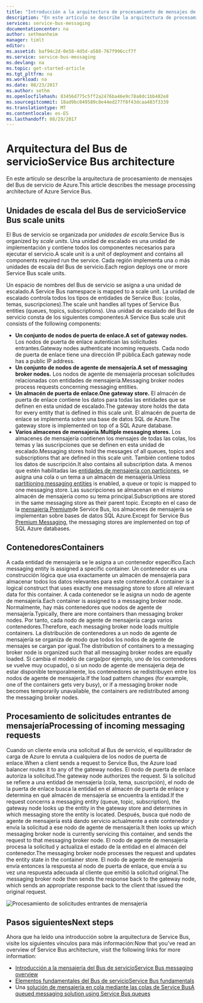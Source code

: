 ```yaml
---
title: "Introducción a la arquitectura de procesamiento de mensajes de Azure Service Bus | Microsoft Docs"
description: "En este artículo se describe la arquitectura de procesamiento de mensajes de Azure Service Bus."
services: service-bus-messaging
documentationcenter: na
author: sethmanheim
manager: timlt
editor: 
ms.assetid: baf94c2d-0e58-4d5d-a588-767f996ccf7f
ms.service: service-bus-messaging
ms.devlang: na
ms.topic: get-started-article
ms.tgt_pltfrm: na
ms.workload: na
ms.date: 08/23/2017
ms.author: sethm
ms.openlocfilehash: 83456d775c5ff2a2476ba46e9c78a8dc1bb482e8
ms.sourcegitcommit: 18ad9bc049589c8e44ed277f8f43dcaa483f3339
ms.translationtype: MT
ms.contentlocale: es-ES
ms.lasthandoff: 08/29/2017
---
```

# <a name="service-bus-architecture"></a><span data-ttu-id="87aa1-103">Arquitectura del Bus de servicio</span><span class="sxs-lookup"><span data-stu-id="87aa1-103">Service Bus architecture</span></span>
<span data-ttu-id="87aa1-104">En este artículo se describe la arquitectura de procesamiento de mensajes del Bus de servicio de Azure.</span><span class="sxs-lookup"><span data-stu-id="87aa1-104">This article describes the message processing architecture of Azure Service Bus.</span></span>

## <a name="service-bus-scale-units"></a><span data-ttu-id="87aa1-105">Unidades de escala del Bus de servicio</span><span class="sxs-lookup"><span data-stu-id="87aa1-105">Service Bus scale units</span></span>
<span data-ttu-id="87aa1-106">El Bus de servicio se organizada por *unidades de escala*.</span><span class="sxs-lookup"><span data-stu-id="87aa1-106">Service Bus is organized by *scale units*.</span></span> <span data-ttu-id="87aa1-107">Una unidad de escalado es una unidad de implementación y contiene todos los componentes necesarios para ejecutar el servicio.</span><span class="sxs-lookup"><span data-stu-id="87aa1-107">A scale unit is a unit of deployment and contains all components required run the service.</span></span> <span data-ttu-id="87aa1-108">Cada región implementa una o más unidades de escala del Bus de servicio.</span><span class="sxs-lookup"><span data-stu-id="87aa1-108">Each region deploys one or more Service Bus scale units.</span></span>

<span data-ttu-id="87aa1-109">Un espacio de nombres del Bus de servicio se asigna a una unidad de escalado.</span><span class="sxs-lookup"><span data-stu-id="87aa1-109">A Service Bus namespace is mapped to a scale unit.</span></span> <span data-ttu-id="87aa1-110">La unidad de escalado controla todos los tipos de entidades de Service Bus: (colas, temas, suscripciones).</span><span class="sxs-lookup"><span data-stu-id="87aa1-110">The scale unit handles all types of Service Bus entities (queues, topics, subscriptions).</span></span> <span data-ttu-id="87aa1-111">Una unidad de escalado del Bus de servicio consta de los siguientes componentes:</span><span class="sxs-lookup"><span data-stu-id="87aa1-111">A Service Bus scale unit consists of the following components:</span></span>

* <span data-ttu-id="87aa1-112">**Un conjunto de nodos de puerta de enlace.**</span><span class="sxs-lookup"><span data-stu-id="87aa1-112">**A set of gateway nodes.**</span></span> <span data-ttu-id="87aa1-113">Los nodos de puerta de enlace autentican las solicitudes entrantes.</span><span class="sxs-lookup"><span data-stu-id="87aa1-113">Gateway nodes authenticate incoming requests.</span></span> <span data-ttu-id="87aa1-114">Cada nodo de puerta de enlace tiene una dirección IP pública.</span><span class="sxs-lookup"><span data-stu-id="87aa1-114">Each gateway node has a public IP address.</span></span>
* <span data-ttu-id="87aa1-115">**Un conjunto de nodos de agente de mensajería.**</span><span class="sxs-lookup"><span data-stu-id="87aa1-115">**A set of messaging broker nodes.**</span></span> <span data-ttu-id="87aa1-116">Los nodos de agente de mensajería procesan solicitudes relacionadas con entidades de mensajería.</span><span class="sxs-lookup"><span data-stu-id="87aa1-116">Messaging broker nodes process requests concerning messaging entities.</span></span>
* <span data-ttu-id="87aa1-117">**Un almacén de puerta de enlace.**</span><span class="sxs-lookup"><span data-stu-id="87aa1-117">**One gateway store.**</span></span> <span data-ttu-id="87aa1-118">El almacén de puerta de enlace contiene los datos para todas las entidades que se definen en esta unidad de escalado.</span><span class="sxs-lookup"><span data-stu-id="87aa1-118">The gateway store holds the data for every entity that is defined in this scale unit.</span></span> <span data-ttu-id="87aa1-119">El almacén de puerta de enlace se implementa sobre una base de datos SQL de Azure.</span><span class="sxs-lookup"><span data-stu-id="87aa1-119">The gateway store is implemented on top of a SQL Azure database.</span></span>
* <span data-ttu-id="87aa1-120">**Varios almacenes de mensajería.**</span><span class="sxs-lookup"><span data-stu-id="87aa1-120">**Multiple messaging stores.**</span></span> <span data-ttu-id="87aa1-121">Los almacenes de mensajería contienen los mensajes de todas las colas, los temas y las suscripciones que se definen en esta unidad de escalado.</span><span class="sxs-lookup"><span data-stu-id="87aa1-121">Messaging stores hold the messages of all queues, topics and subscriptions that are defined in this scale unit.</span></span> <span data-ttu-id="87aa1-122">También contiene todos los datos de suscripción.</span><span class="sxs-lookup"><span data-stu-id="87aa1-122">It also contains all subscription data.</span></span> <span data-ttu-id="87aa1-123">A menos que estén habilitadas las [entidades de mensajería con particiones](service-bus-partitioning.md), se asigna una cola o un tema a un almacén de mensajería.</span><span class="sxs-lookup"><span data-stu-id="87aa1-123">Unless [partitioning messaging entities](service-bus-partitioning.md) is enabled, a queue or topic is mapped to one messaging store.</span></span> <span data-ttu-id="87aa1-124">Las suscripciones se almacenan en el mismo almacén de mensajería como su tema principal.</span><span class="sxs-lookup"><span data-stu-id="87aa1-124">Subscriptions are stored in the same messaging store as their parent topic.</span></span> <span data-ttu-id="87aa1-125">Excepto en el caso de la [mensajería Premium](service-bus-premium-messaging.md)de Service Bus, los almacenes de mensajería se implementan sobre bases de datos SQL Azure.</span><span class="sxs-lookup"><span data-stu-id="87aa1-125">Except for Service Bus [Premium Messaging](service-bus-premium-messaging.md), the messaging stores are implemented on top of SQL Azure databases.</span></span>

## <a name="containers"></a><span data-ttu-id="87aa1-126">Contenedores</span><span class="sxs-lookup"><span data-stu-id="87aa1-126">Containers</span></span>
<span data-ttu-id="87aa1-127">A cada entidad de mensajería se le asigna a un contenedor específico.</span><span class="sxs-lookup"><span data-stu-id="87aa1-127">Each messaging entity is assigned a specific container.</span></span> <span data-ttu-id="87aa1-128">Un contenedor es una construcción lógica que usa exactamente un almacén de mensajería para almacenar todos los datos relevantes para este contenedor.</span><span class="sxs-lookup"><span data-stu-id="87aa1-128">A container is a logical construct that uses exactly one messaging store to store all relevant data for this container.</span></span> <span data-ttu-id="87aa1-129">A cada contenedor se le asigna un nodo de agente de mensajería.</span><span class="sxs-lookup"><span data-stu-id="87aa1-129">Each container is assigned to a messaging broker node.</span></span> <span data-ttu-id="87aa1-130">Normalmente, hay más contenedores que nodos de agente de mensajería.</span><span class="sxs-lookup"><span data-stu-id="87aa1-130">Typically, there are more containers than messaging broker nodes.</span></span> <span data-ttu-id="87aa1-131">Por tanto, cada nodo de agente de mensajería carga varios contenedores.</span><span class="sxs-lookup"><span data-stu-id="87aa1-131">Therefore, each messaging broker node loads multiple containers.</span></span> <span data-ttu-id="87aa1-132">La distribución de contenedores a un nodo de agente de mensajería se organiza de modo que todos los nodos de agente de mensajes se cargan por igual.</span><span class="sxs-lookup"><span data-stu-id="87aa1-132">The distribution of containers to a messaging broker node is organized such that all messaging broker nodes are equally loaded.</span></span> <span data-ttu-id="87aa1-133">Si cambia el modelo de carga(por ejemplo, uno de los contenedores se vuelve muy ocupado), o si un nodo de agente de mensajería deja de estar disponible temporalmente, los contenedores se redistribuyen entre los nodos de agente de mensajería.</span><span class="sxs-lookup"><span data-stu-id="87aa1-133">If the load pattern changes (for example, one of the containers gets very busy), or if a messaging broker node becomes temporarily unavailable, the containers are redistributed among the messaging broker nodes.</span></span>

## <a name="processing-of-incoming-messaging-requests"></a><span data-ttu-id="87aa1-134">Procesamiento de solicitudes entrantes de mensajería</span><span class="sxs-lookup"><span data-stu-id="87aa1-134">Processing of incoming messaging requests</span></span>
<span data-ttu-id="87aa1-135">Cuando un cliente envía una solicitud al Bus de servicio, el equilibrador de carga de Azure lo enruta a cualquiera de los nodos de puerta de enlace.</span><span class="sxs-lookup"><span data-stu-id="87aa1-135">When a client sends a request to Service Bus, the Azure load balancer routes it to any of the gateway nodes.</span></span> <span data-ttu-id="87aa1-136">El nodo de puerta de enlace autoriza la solicitud.</span><span class="sxs-lookup"><span data-stu-id="87aa1-136">The gateway node authorizes the request.</span></span> <span data-ttu-id="87aa1-137">Si la solicitud se refiere a una entidad de mensajería (cola, tema, suscripción), el nodo de la puerta de enlace busca la entidad en el almacén de puerta de enlace y determina en qué almacén de mensajería se encuentra la entidad.</span><span class="sxs-lookup"><span data-stu-id="87aa1-137">If the request concerns a messaging entity (queue, topic, subscription), the gateway node looks up the entity in the gateway store and determines in which messaging store the entity is located.</span></span> <span data-ttu-id="87aa1-138">Después, busca qué nodo de agente de mensajería está dando servicio actualmente a este contenedor y envía la solicitud a ese nodo de agente de mensajería.</span><span class="sxs-lookup"><span data-stu-id="87aa1-138">It then looks up which messaging broker node is currently servicing this container, and sends the request to that messaging broker node.</span></span> <span data-ttu-id="87aa1-139">El nodo de agente de mensajería procesa la solicitud y actualiza el estado de la entidad en el almacén del contenedor.</span><span class="sxs-lookup"><span data-stu-id="87aa1-139">The messaging broker node processes the request and updates the entity state in the container store.</span></span> <span data-ttu-id="87aa1-140">El nodo de agente de mensajería envía entonces la respuesta al nodo de puerta de enlace, que envía a su vez una respuesta adecuada al cliente que emitió la solicitud original.</span><span class="sxs-lookup"><span data-stu-id="87aa1-140">The messaging broker node then sends the response back to the gateway node, which sends an appropriate response back to the client that issued the original request.</span></span>

![Procesamiento de solicitudes entrantes de mensajería](./media/service-bus-architecture/ic690644.png)

## <a name="next-steps"></a><span data-ttu-id="87aa1-142">Pasos siguientes</span><span class="sxs-lookup"><span data-stu-id="87aa1-142">Next steps</span></span>
<span data-ttu-id="87aa1-143">Ahora que ha leído una introducción sobre la arquitectura de Service Bus, visite los siguientes vínculos para más información:</span><span class="sxs-lookup"><span data-stu-id="87aa1-143">Now that you've read an overview of Service Bus architecture, visit the following links for more information:</span></span>

* [<span data-ttu-id="87aa1-144">Introducción a la mensajería del Bus de servicio</span><span class="sxs-lookup"><span data-stu-id="87aa1-144">Service Bus messaging overview</span></span>](service-bus-messaging-overview.md)
* [<span data-ttu-id="87aa1-145">Elementos fundamentales del Bus de servicio</span><span class="sxs-lookup"><span data-stu-id="87aa1-145">Service Bus fundamentals</span></span>](service-bus-fundamentals-hybrid-solutions.md)
* <span data-ttu-id="87aa1-146">Una [solución de mensajería en cola mediante las colas de Service Bus](service-bus-dotnet-multi-tier-app-using-service-bus-queues.md)</span><span class="sxs-lookup"><span data-stu-id="87aa1-146">[A queued messaging solution using Service Bus queues](service-bus-dotnet-multi-tier-app-using-service-bus-queues.md)</span></span>


